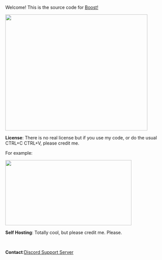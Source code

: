 <p>Welcome! This is the source code for <a href="https://discord.com/oauth2/authorize?client_id=760158276821319681&amp;scope=bot&amp;permissions=8" target="_blank" rel="noopener">Boost!</a></p>
<p><img src="https://i.imgur.com/blQqJyl.jpeg" alt="" width="446" height="365" /></p>
<p><strong>License</strong>: There is no real license but if you use my code, or do the usual CTRL+C CTRL+V, please credit me.</p>
<p>For example:&nbsp;</p>
<p><strong><img src="https://i.imgur.com/3PkjHWB.png" alt="" width="396" height="205" /></strong></p>
<p><strong>Self Hosting</strong>: Totally cool, but please credit me. Please.</p>
<p>&nbsp;</p>
<p><strong>Contact</strong>:<a href="https://discord.gg/xw7GAdg" target="_blank" rel="noopener">Discord Support Server</a></p>
